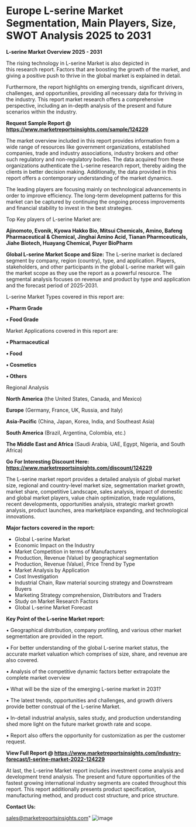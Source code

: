 # Europe L-serine Market Segmentation, Main Players, Size, SWOT Analysis 2025 to 2031

<Strong> L-serine Market Overview 2025 - 2031</strong>

The rising technology in L-serine Market is also depicted in this research report. Factors that are boosting the growth of the market, and giving a positive push to thrive in the global market is explained in detail.

Furthermore, the report highlights on emerging trends, significant drivers, challenges, and opportunities, providing all necessary data for thriving in the industry. This report market research offers a comprehensive perspective, including an in-depth analysis of the present and future scenarios within the industry.

<strong>Request Sample Report @ <a href=https://www.marketreportsinsights.com/sample/124229>https://www.marketreportsinsights.com/sample/124229</a></strong>

The market overview included in this report provides information from a wide range of resources like government organizations, established companies, trade and industry associations, industry brokers and other such regulatory and non-regulatory bodies. The data acquired from these organizations authenticate the L-serine research report, thereby aiding the clients in better decision making. Additionally, the data provided in this report offers a contemporary understanding of the market dynamics.

The leading players are focusing mainly on technological advancements in order to improve efficiency. The long-term development patterns for this market can be captured by continuing the ongoing process improvements and financial stability to invest in the best strategies.

Top Key players of L-serine Market are:

<strong>Ajinomoto, Evonik, Kyowa Hakko Bio, Mitsui Chemicals, Amino, Bafeng Pharmaceutical & Chemical, Jinghai Amino Acid, Tianan Pharmceuticals, Jiahe Biotech, Huayang Chemical, Puyer BioPharm</strong>

<strong><b>Global L-serine Market Scope and Size:</b></strong>
The L-serine market is declared segment by company, region (country), type, and application. Players, stakeholders, and other participants in the global L-serine market will gain the market scope as they use the report as a powerful resource. The segmental analysis focuses on revenue and product by type and application and the forecast period of 2025-2031.

L-serine Market Types covered in this report are:

<strong>• Pharm Grade

• Food Grade</strong>

Market Applications covered in this report are:

<strong>• Pharmaceutical

• Food

• Cosmetics

• Others</strong> 

Regional Analysis

<strong>North America</strong> (the United States, Canada, and Mexico)

<strong>Europe</strong> (Germany, France, UK, Russia, and Italy)

<strong>Asia-Pacific</strong> (China, Japan, Korea, India, and Southeast Asia)

<strong>South America</strong> (Brazil, Argentina, Colombia, etc.)

<strong>The Middle East and Africa</strong> (Saudi Arabia, UAE, Egypt, Nigeria, and South Africa)

<strong>Go For Interesting Discount Here: <a href=https://www.marketreportsinsights.com/discount/124229>https://www.marketreportsinsights.com/discount/124229</a></strong>

The L-serine market report provides a detailed analysis of global market size, regional and country-level market size, segmentation market growth, market share, competitive Landscape, sales analysis, impact of domestic and global market players, value chain optimization, trade regulations, recent developments, opportunities analysis, strategic market growth analysis, product launches, area marketplace expanding, and technological innovations.

<strong><b>Major factors covered in the report:</b></strong>
<ul>
  <li>Global L-serine Market </li>
  <li>Economic Impact on the Industry</li>
  <li>Market Competition in terms of Manufacturers</li>
  <li>Production, Revenue (Value) by geographical segmentation</li>
  <li>Production, Revenue (Value), Price Trend by Type</li>
  <li>Market Analysis by Application</li>
  <li>Cost Investigation</li>
  <li>Industrial Chain, Raw material sourcing strategy and Downstream Buyers</li>
  <li>Marketing Strategy comprehension, Distributors and Traders</li>
  <li>Study on Market Research Factors</li>
  <li>Global L-serine Market Forecast</li>
</ul>

<strong><b>Key Point of the L-serine Market report:</b></strong>

• Geographical distribution, company profiling, and various other market segmentation are provided in the report.

• For better understanding of the global L-serine market status, the accurate market valuation which comprises of size, share, and revenue are also covered.

• Analysis of the competitive dynamic factors better extrapolate the complete market overview

• What will be the size of the emerging L-serine market in 2031?

• The latest trends, opportunities and challenges, and growth drivers provide better construal of the L-serine Market.

• In-detail industrial analysis, sales study, and production understanding shed more light on the future market growth rate and scope.

• Report also offers the opportunity for customization as per the customer request.

<strong><b>View Full Report @ <a href=https://www.marketreportsinsights.com/industry-forecast/l-serine-market-2022-124229>https://www.marketreportsinsights.com/industry-forecast/l-serine-market-2022-124229</a></b></strong>


At last, the L-serine Market report includes investment come analysis and development trend analysis. The present and future opportunities of the fastest growing international industry segments are coated throughout this report. This report additionally presents product specification, manufacturing method, and product cost structure, and price structure.

<strong>Contact Us:</strong>

sales@marketreportsinsights.com"
![image](https://github.com/user-attachments/assets/a1c282d8-aaff-4dd2-8fab-f0794e2ca394)
